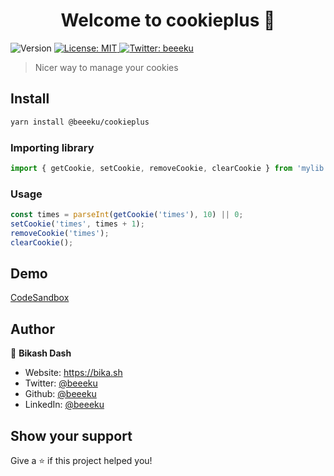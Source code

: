 <h1 align="center">Welcome to cookieplus 👋</h1>
<p>
  <img alt="Version" src="https://img.shields.io/badge/version-0.0.1-blue.svg?cacheSeconds=2592000" />
  <a href="#" target="_blank">
    <img alt="License: MIT" src="https://img.shields.io/badge/License-MIT-yellow.svg" />
  </a>
  <a href="https://twitter.com/beeeku" target="_blank">
    <img alt="Twitter: beeeku" src="https://img.shields.io/twitter/follow/beeeku.svg?style=social" />
  </a>
</p>

> Nicer way to manage your cookies

## Install

```sh
yarn install @beeeku/cookieplus
```

### Importing library

```javascript
import { getCookie, setCookie, removeCookie, clearCookie } from 'mylib';
```

### Usage

```javascript
const times = parseInt(getCookie('times'), 10) || 0;
setCookie('times', times + 1);
removeCookie('times');
clearCookie();
```

## Demo

[CodeSandbox](https://sr9bxv.csb.app/)

## Author

👤 **Bikash Dash**

- Website: https://bika.sh
- Twitter: [@beeeku](https://twitter.com/beeeku)
- Github: [@beeeku](https://github.com/beeeku)
- LinkedIn: [@beeeku](https://linkedin.com/in/beeeku)

## Show your support

Give a ⭐️ if this project helped you!
